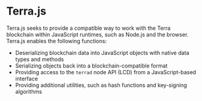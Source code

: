 # Terra.js

Terra.js seeks to provide a compatible way to work with the Terra blockchain within JavaScript runtimes, such as Node.js and the browser. Terra.js enables the following functions:

- Deserializing blockchain data into JavaScript objects with native data types and methods
- Serializing objects back into a blockchain-compatible format
- Providing access to the `terrad` node API (LCD) from a JavaScript-based interface
- Providing additional utilities, such as hash functions and key-signing algorithms
